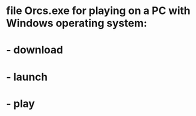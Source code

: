 # file Orcs.exe for playing on a PC with Windows operating system:
# - download
# - launch
# - play
